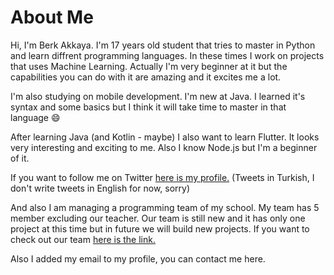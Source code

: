 # About Me
Hi, I'm Berk Akkaya. I'm 17 years old student that tries to master in Python and learn diffrent programming languages.
In these times I work on projects that uses Machine Learning. Actually I'm very beginner at it but the capabilities you can do
with it are amazing and it excites me a lot.

I'm also studying on mobile development. I'm new at Java. I learned it's syntax and some basics but I think it will take
time to master in that language 😄

After learning Java (and Kotlin - maybe) I also want to learn Flutter. It looks very interesting and exciting to me.
Also I know Node.js but I'm a beginner of it.

If you want to follow me on Twitter [here is my profile.](https://twitter.com/berkakkayaaa)
(Tweets in Turkish, I don't write tweets in English for now, sorry)

And also I am managing a programming team of my school. My team has 5 member excluding our teacher.
Our team is still new and it has only one project at this time but in future we will build new projects.
If you want to check out our team [here is the link.](https://github.com/dundar-ciloglu-programming-team)

Also I added my email to my profile, you can contact me here.

